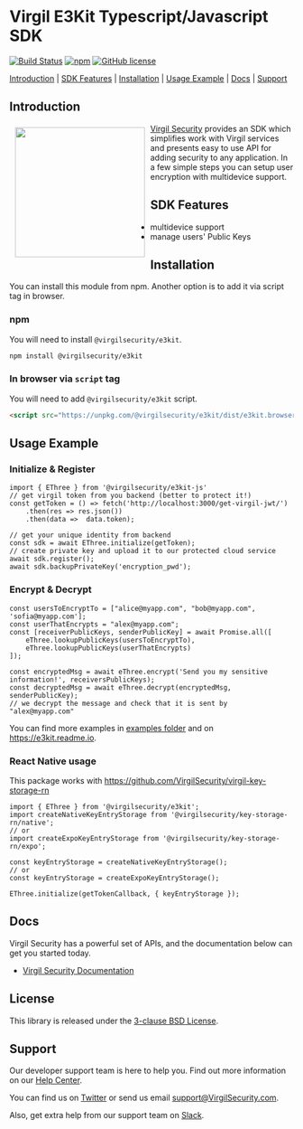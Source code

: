 # Virgil E3Kit Typescript/Javascript SDK

[![Build Status](https://travis-ci.com/VirgilSecurity/e3kit-js.svg?branch=master)](https://travis-ci.com/VirgilSecurity)
[![npm](https://img.shields.io/npm/v/@virgilsecurity/e3kit.svg)](https://www.npmjs.com/package/@virgilsecurity/e3kit)
[![GitHub license](https://img.shields.io/github/license/VirgilSecurity/e3kit-js.svg)](https://github.com/VirgilSecurity/virgil-e3kit-js/blob/master/LICENSE)

[Introduction](#introduction) | [SDK Features](#sdk-features) | [Installation](#installation) | [Usage Example](#usage-example) | [Docs](#docs) | [Support](#support)

## Introduction

<a href="https://developer.virgilsecurity.com/docs"><img width="230px" src="https://cdn.virgilsecurity.com/assets/images/github/logos/virgil-logo-red.png" align="left" hspace="10" vspace="6"></a> [Virgil Security](https://virgilsecurity.com) provides an SDK which simplifies work with Virgil services and presents easy to use API for adding security to any application. In a few simple steps you can setup user encryption with multidevice support.

## SDK Features
- multidevice support
- manage users' Public Keys

## Installation

You can install this module from npm. Another option is to add it via script tag in browser.

### npm
You will need to install `@virgilsecurity/e3kit`.
```sh
npm install @virgilsecurity/e3kit
```

### In browser via `script` tag
You will need to add `@virgilsecurity/e3kit` script.
```html
<script src="https://unpkg.com/@virgilsecurity/e3kit/dist/e3kit.browser.umd.js"></script>
```

## Usage Example

### Initialize & Register

```
import { EThree } from '@virgilsecurity/e3kit-js'
// get virgil token from you backend (better to protect it!)
const getToken = () => fetch('http://localhost:3000/get-virgil-jwt/')
    .then(res => res.json())
    .then(data =>  data.token);

// get your unique identity from backend
const sdk = await EThree.initialize(getToken);
// create private key and upload it to our protected cloud service
await sdk.register();
await sdk.backupPrivateKey('encryption_pwd');
```

### Encrypt & Decrypt

```
const usersToEncryptTo = ["alice@myapp.com", "bob@myapp.com", 'sofia@myapp.com'];
const userThatEncrypts = "alex@myapp.com";
const [receiverPublicKeys, senderPublicKey] = await Promise.all([
    eThree.lookupPublicKeys(usersToEncryptTo),
    eThree.lookupPublicKeys(userThatEncrypts)
]);

const encryptedMsg = await eThree.encrypt('Send you my sensitive information!', receiversPublicKeys);
const decryptedMsg = await eThree.decrypt(encryptedMsg, senderPublicKey);
// we decrypt the message and check that it is sent by "alex@myapp.com"

```
You can find more examples in [examples folder](example) and on https://e3kit.readme.io.


### React Native usage

This package works with https://github.com/VirgilSecurity/virgil-key-storage-rn

```
import { EThree } from '@virgilsecurity/e3kit';
import createNativeKeyEntryStorage from '@virgilsecurity/key-storage-rn/native';
// or
import createExpoKeyEntryStorage from '@virgilsecurity/key-storage-rn/expo';

const keyEntryStorage = createNativeKeyEntryStorage();
// or
const keyEntryStorage = createExpoKeyEntryStorage();

EThree.initialize(getTokenCallback, { keyEntryStorage });
```

## Docs
Virgil Security has a powerful set of APIs, and the documentation below can get you started today.

* [Virgil Security Documentation][_documentation]

## License
This library is released under the [3-clause BSD License](LICENSE).

## Support
Our developer support team is here to help you. Find out more information on our [Help Center](https://help.virgilsecurity.com).

You can find us on [Twitter](https://twitter.com/VirgilSecurity) or send us email support@VirgilSecurity.com.

Also, get extra help from our support team on [Slack](https://virgilsecurity.slack.com/join/shared_invite/enQtMjg4MDE4ODM3ODA4LTc2OWQwOTQ3YjNhNTQ0ZjJiZDc2NjkzYjYxNTI0YzhmNTY2ZDliMGJjYWQ5YmZiOGU5ZWEzNmJiMWZhYWVmYTM).

[_virgil_crypto]: https://github.com/VirgilSecurity/virgil-crypto-javascript
[_virgil_sdk]: https://github.com/VirgilSecurity/virgil-sdk-javascript
[_documentation]: https://developer.virgilsecurity.com
